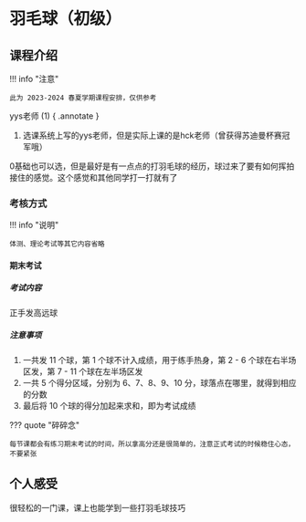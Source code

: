 # 羽毛球（初级）

## 课程介绍

!!! info "注意"

    此为 2023-2024 春夏学期课程安排，仅供参考

yys老师 (1)
{ .annotate }

1. 选课系统上写的yys老师，但是实际上课的是hck老师（曾获得苏迪曼杯赛冠军哦）

0基础也可以选，但是最好是有一点点的打羽毛球的经历，球过来了要有如何挥拍接住的感觉。这个感觉和其他同学打一打就有了

### 考核方式

!!! info "说明"

    体测、理论考试等其它内容省略

#### 期末考试

##### 考试内容

正手发高远球

##### 注意事项

1. 一共发 11 个球，第 1 个球不计入成绩，用于练手热身，第 2 - 6 个球在右半场区发，第 7 - 11 个球在左半场区发
2. 一共 5 个得分区域，分别为 6、7、8、9、10 分，球落点在哪里，就得到相应的分数
3. 最后将 10 个球的得分加起来求和，即为考试成绩

??? quote "碎碎念"

    每节课都会有练习期末考试的时间，所以拿高分还是很简单的，注意正式考试的时候稳住心态，不要紧张

## 个人感受

很轻松的一门课，课上也能学到一些打羽毛球技巧